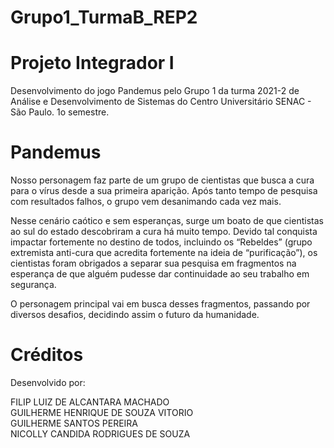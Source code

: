 # Grupo1_TurmaB_REP2

# Projeto Integrador I
Desenvolvimento do jogo Pandemus pelo Grupo 1 da turma 2021-2 de Análise e Desenvolvimento de Sistemas do Centro Universitário SENAC - São Paulo. 1o semestre.
 
# Pandemus

Nosso personagem faz parte de um grupo de cientistas que busca a cura para o vírus desde a sua primeira aparição. Após tanto tempo de pesquisa com resultados falhos, o grupo vem desanimando cada vez mais.

Nesse cenário caótico e sem esperanças, surge um boato de que cientistas ao sul do estado descobriram a cura há muito tempo. Devido tal conquista impactar fortemente no destino de todos, incluindo os “Rebeldes” (grupo extremista anti-cura que acredita fortemente na ideia de “purificação”), os cientistas foram obrigados a separar sua pesquisa em fragmentos na esperança de que alguém pudesse dar continuidade ao seu trabalho em segurança.

O personagem principal vai em busca desses fragmentos, passando por diversos desafios, decidindo assim o futuro da humanidade.

# Créditos

Desenvolvido por: 

FILIP LUIZ DE ALCANTARA MACHADO<br />
GUILHERME HENRIQUE DE SOUZA VITORIO<br />
GUILHERME SANTOS PEREIRA<br />
NICOLLY CANDIDA RODRIGUES DE SOUZA
